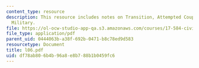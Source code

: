 ```yaml
---
content_type: resource
description: This resource includes notes on Transition, Attempted Coup, and the Post-Soviet
  Military.
file: https://ol-ocw-studio-app-qa.s3.amazonaws.com/courses/17-584-civil-military-relations-spring-2003/df78ab806b4b96a8e8b788b1b0459fc6_l06.pdf
file_type: application/pdf
parent_uid: 0444063b-a38f-692b-0471-b8c78ed9d583
resourcetype: Document
title: l06.pdf
uid: df78ab80-6b4b-96a8-e8b7-88b1b0459fc6
---
```

